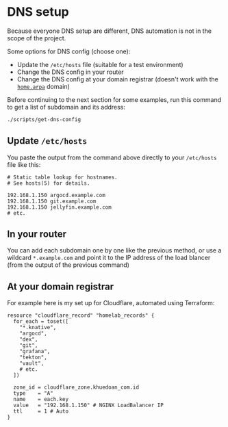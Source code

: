 # DNS setup

Because everyone DNS setup are different, DNS automation is not in the scope of the project.

Some options for DNS config (choose one):

- Update the `/etc/hosts` file (suitable for a test environment)
- Change the DNS config in your router
- Change the DNS config at your domain registrar (doesn't work with the [`home.arpa`](https://datatracker.ietf.org/doc/html/rfc8375) domain)

Before continuing to the next section for some examples, run this command to get a list of subdomain and its address:

```sh
./scripts/get-dns-config
```

## Update `/etc/hosts`

You paste the output from the command above directly to your `/etc/hosts` file like this:

```
# Static table lookup for hostnames.
# See hosts(5) for details.

192.168.1.150 argocd.example.com
192.168.1.150 git.example.com
192.168.1.150 jellyfin.example.com
# etc.
```

## In your router

You can add each subdomain one by one like the previous method, or use a wildcard `*.example.com` and point it to the IP address of the load blancer (from the output of the previous command)

## At your domain registrar

For example here is my set up for Cloudflare, automated using Terraform:

```hcl
resource "cloudflare_record" "homelab_records" {
  for_each = toset([
    "*.knative",
    "argocd",
    "dex",
    "git",
    "grafana",
    "tekton",
    "vault",
    # etc.
  ])

  zone_id = cloudflare_zone.khuedoan_com.id
  type    = "A"
  name    = each.key
  value   = "192.168.1.150" # NGINX LoadBalancer IP
  ttl     = 1 # Auto
}
```
